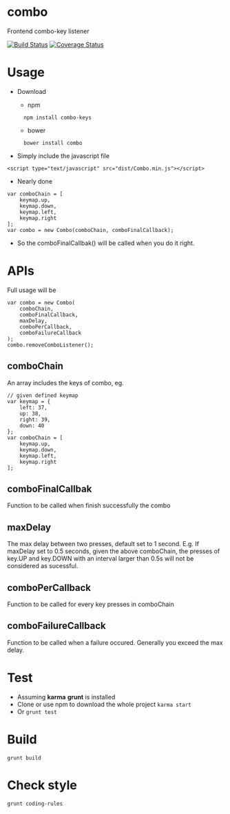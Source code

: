 # combo
Frontend combo-key listener

[![Build Status](https://travis-ci.org/YanshuoH/combo.svg?branch=master)](https://travis-ci.org/YanshuoH/combo)
[![Coverage Status](https://coveralls.io/repos/YanshuoH/combo/badge.svg?branch=master&service=github)](https://coveralls.io/github/YanshuoH/combo?branch=master)

# Usage
* Download
  * npm
  ```
    npm install combo-keys
  ```
  * bower
  ```
    bower install combo
  ```

* Simply include the javascript file
```
<script type="text/javascript" src="dist/Combo.min.js"></script> 
```

* Nearly done
``` 
var comboChain = [
    keymap.up,
    keymap.down,
    keymap.left,
    keymap.right
];
var combo = new Combo(comboChain, comboFinalCallback);
```
  * So the comboFinalCallbak() will be called when you do it right.

# APIs
Full usage will be
```
var combo = new Combo(
    comboChain,
    comboFinalCallback,
    maxDelay,
    comboPerCallback,
    comboFailureCallback
);
combo.removeComboListener();
```
## comboChain
An array includes the keys of combo, eg.
``` 
// given defined keymap
var keymap = {
    left: 37,
    up: 38,
    right: 39,
    down: 40
};
var comboChain = [
    keymap.up,
    keymap.down,
    keymap.left,
    keymap.right
];
```

## comboFinalCallbak
Function to be called when finish successfully the combo

## maxDelay
The max delay between two presses, default set to 1 second.
E.g. If maxDelay set to 0.5 seconds, given the above comboChain, the presses of key.UP and key.DOWN with an interval larger than 0.5s will not be considered as sucessful.

## comboPerCallback
Function to be called for every key presses in comboChain

## comboFailureCallback
Function to be called when a failure occured. Generally you exceed the max delay.

# Test
* Assuming **karma** **grunt** is installed
* Clone or use npm to download the whole project
``` karma start ```
* Or
``` grunt test ```

# Build
``` grunt build ```

# Check style
``` grunt coding-rules ```
